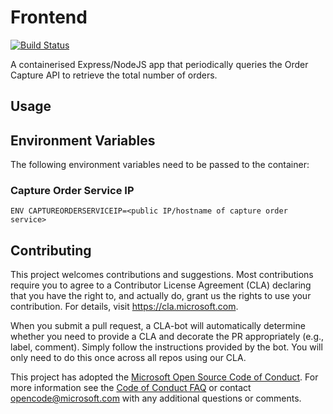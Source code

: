 
# Frontend

[![Build Status](https://dev.azure.com/theazurechallenge/Kubernetes/_apis/build/status/Code/Azure.azch-frontend)](https://dev.azure.com/theazurechallenge/Kubernetes/_build/latest?definitionId=17)

A containerised Express/NodeJS app that periodically queries the Order Capture API to retrieve the total number of orders.

## Usage

## Environment Variables

The following environment variables need to be passed to the container:

### Capture Order Service IP

```
ENV CAPTUREORDERSERVICEIP=<public IP/hostname of capture order service>
```

## Contributing

This project welcomes contributions and suggestions.  Most contributions require you to agree to a
Contributor License Agreement (CLA) declaring that you have the right to, and actually do, grant us
the rights to use your contribution. For details, visit https://cla.microsoft.com.

When you submit a pull request, a CLA-bot will automatically determine whether you need to provide
a CLA and decorate the PR appropriately (e.g., label, comment). Simply follow the instructions
provided by the bot. You will only need to do this once across all repos using our CLA.

This project has adopted the [Microsoft Open Source Code of Conduct](https://opensource.microsoft.com/codeofconduct/).
For more information see the [Code of Conduct FAQ](https://opensource.microsoft.com/codeofconduct/faq/) or
contact [opencode@microsoft.com](mailto:opencode@microsoft.com) with any additional questions or comments.
